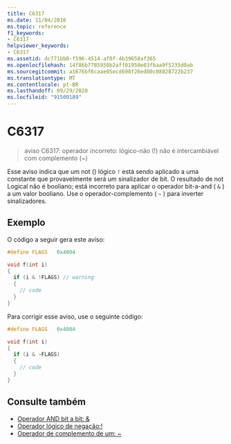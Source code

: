 ```yaml
---
title: C6317
ms.date: 11/04/2016
ms.topic: reference
f1_keywords:
- C6317
helpviewer_keywords:
- C6317
ms.assetid: dc771bb8-f596-4514-af0f-4b39658af365
ms.openlocfilehash: 14f86b7785950b2aff01950e03fbaa9f5235d0ab
ms.sourcegitcommit: a1676bf6caae05ecd698f26ed80c08828722b237
ms.translationtype: MT
ms.contentlocale: pt-BR
ms.lasthandoff: 09/29/2020
ms.locfileid: "91509189"
---
```

# <a name="c6317"></a>C6317

> aviso C6317: operador incorreto: lógico-não (!) não é intercambiável com complemento (~)

Esse aviso indica que um not () lógico `!` está sendo aplicado a uma constante que provavelmente será um sinalizador de bit. O resultado de not Logical não é booliano; está incorreto para aplicar o operador bit-a-and ( `&` ) a um valor booliano. Use o operador-complemento ( `~` ) para inverter sinalizadores.

## <a name="example"></a>Exemplo

O código a seguir gera este aviso:

```cpp
#define FLAGS   0x4004

void f(int i)
{
  if (i & !FLAGS) // warning
  {
    // code
  }
}
```

Para corrigir esse aviso, use o seguinte código:

```cpp
#define FLAGS   0x4004

void f(int i)
{
  if (i & ~FLAGS)
  {
    // code
  }
}
```

## <a name="see-also"></a>Consulte também

- [Operador AND bit a bit: &](../cpp/bitwise-and-operator-amp.md)
- [Operador lógico de negação:!](../cpp/logical-negation-operator-exclpt.md)
- [Operador de complemento de um: ~](../cpp/one-s-complement-operator-tilde.md)
